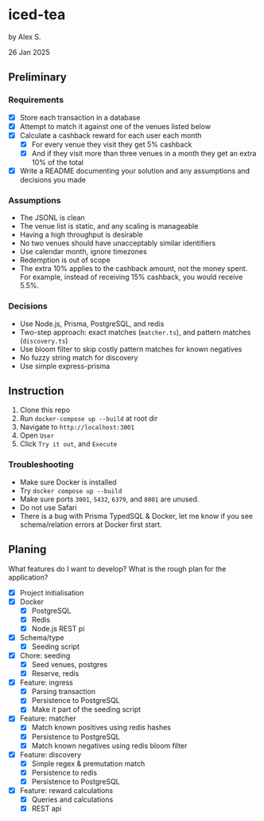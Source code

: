 # iced-tea
by Alex S.

26 Jan 2025

## Preliminary

### Requirements
- [x] Store each transaction in a database
- [x] Attempt to match it against one of the venues listed below
- [x] Calculate a cashback reward for each user each month
    - [x] For every venue they visit they get 5% cashback
    - [x] And if they visit more than three venues in a month they get an extra 10% of the total
- [x] Write a README documenting your solution and any assumptions and decisions you made

### Assumptions
- The JSONL is clean
- The venue list is static, and any scaling is manageable
- Having a high throughput is desirable
- No two venues should have unacceptably similar identifiers
- Use calendar month, ignore timezones
- Redemption is out of scope
- The extra 10% applies to the cashback amount, not the money spent. For example, instead of receiving 15% cashback, you would receive 5.5%.

### Decisions
- Use Node.js, Prisma, PostgreSQL, and redis
- Two-step approach: exact matches (`matcher.ts`), and pattern matches (`discovery.ts`)
- Use bloom filter to skip costly pattern matches for known negatives
- No fuzzy string match for discovery
- Use simple express-prisma

## Instruction
1. Clone this repo
2. Run `docker-compose up --build` at root dir
3. Navigate to `http://localhost:3001`
4. Open `User`
5. Click `Try it out`, and `Execute`

### Troubleshooting
- Make sure Docker is installed
- Try `docker compose up --build`
- Make sure ports `3001`, `5432`, `6379`, and `8001` are unused.
- Do not use Safari
- There is a bug with Prisma TypedSQL & Docker, let me know if you see schema/relation errors at Docker first start.

## Planing

What features do I want to develop? What is the rough plan for the application?
- [x] Project initialisation
- [x] Docker
    - [x] PostgreSQL
    - [x] Redis
    - [x] Node.js REST pi
- [x] Schema/type
    - [x] Seeding script
- [x] Chore: seeding
    - [x] Seed venues, postgres
    - [x] Reserve, redis
- [x] Feature: ingress
    - [x] Parsing transaction
    - [x] Persistence to PostgreSQL
    - [x] Make it part of the seeding script
- [x] Feature: matcher
    - [x] Match known positives using redis hashes
    - [x] Persistence to PostgreSQL
    - [x] Match known negatives using redis bloom filter
- [x] Feature: discovery
    - [x] Simple regex & premutation match
    - [x] Persistence to redis
    - [x] Persistence to PostgreSQL
- [x] Feature: reward calculations
    - [x] Queries and calculations
    - [x] REST api